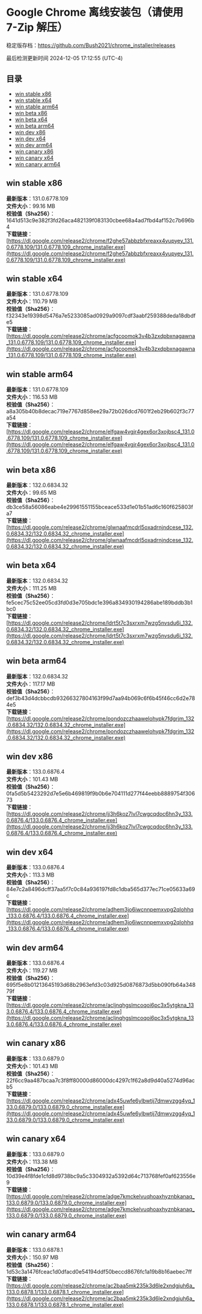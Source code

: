 # Google Chrome 离线安装包（请使用 7-Zip 解压）
稳定版存档：<https://github.com/Bush2021/chrome_installer/releases>

最后检测更新时间
2024-12-05 17:12:55 (UTC-4)

## 目录
* [win stable x86](https://github.com/Bush2021/chrome_installer?tab=readme-ov-file#win-stable-x86)
* [win stable x64](https://github.com/Bush2021/chrome_installer?tab=readme-ov-file#win-stable-x64)
* [win stable arm64](https://github.com/Bush2021/chrome_installer?tab=readme-ov-file#win-stable-arm64)
* [win beta x86](https://github.com/Bush2021/chrome_installer?tab=readme-ov-file#win-beta-x86)
* [win beta x64](https://github.com/Bush2021/chrome_installer?tab=readme-ov-file#win-beta-x64)
* [win beta arm64](https://github.com/Bush2021/chrome_installer?tab=readme-ov-file#win-beta-arm64)
* [win dev x86](https://github.com/Bush2021/chrome_installer?tab=readme-ov-file#win-dev-x86)
* [win dev x64](https://github.com/Bush2021/chrome_installer?tab=readme-ov-file#win-dev-x64)
* [win dev arm64](https://github.com/Bush2021/chrome_installer?tab=readme-ov-file#win-dev-arm64)
* [win canary x86](https://github.com/Bush2021/chrome_installer?tab=readme-ov-file#win-canary-x86)
* [win canary x64](https://github.com/Bush2021/chrome_installer?tab=readme-ov-file#win-canary-x64)
* [win canary arm64](https://github.com/Bush2021/chrome_installer?tab=readme-ov-file#win-canary-arm64)

## win stable x86
**最新版本**：131.0.6778.109  
**文件大小**：99.16 MB  
**校验值（Sha256）**：1641d513c9e382f3fd26aca482139f083130cbee68a4ad7fbd4af152c7b696b4  
**下载链接**：[https://dl.google.com/release2/chrome/f2ghe57abbzbfxreaxx4yupyey_131.0.6778.109/131.0.6778.109_chrome_installer.exe](https://dl.google.com/release2/chrome/f2ghe57abbzbfxreaxx4yupyey_131.0.6778.109/131.0.6778.109_chrome_installer.exe)  

## win stable x64
**最新版本**：131.0.6778.109  
**文件大小**：110.79 MB  
**校验值（Sha256）**：f32343e19398d5476a7e5233085ad0929a9097cdf3aabf259388deda18dbdfe5  
**下载链接**：[https://dl.google.com/release2/chrome/acfgcoomok3v4b3zxdpbxnagawna_131.0.6778.109/131.0.6778.109_chrome_installer.exe](https://dl.google.com/release2/chrome/acfgcoomok3v4b3zxdpbxnagawna_131.0.6778.109/131.0.6778.109_chrome_installer.exe)  

## win stable arm64
**最新版本**：131.0.6778.109  
**文件大小**：116.53 MB  
**校验值（Sha256）**：a8a305b40b8decac719e7767d858ee29a72b026dcd7601f2eb29b602f3c77a54  
**下载链接**：[https://dl.google.com/release2/chrome/elfgaw4vgjr4gex6or3xojbsc4_131.0.6778.109/131.0.6778.109_chrome_installer.exe](https://dl.google.com/release2/chrome/elfgaw4vgjr4gex6or3xojbsc4_131.0.6778.109/131.0.6778.109_chrome_installer.exe)  

## win beta x86
**最新版本**：132.0.6834.32  
**文件大小**：99.65 MB  
**校验值（Sha256）**：db3ce58a56086eabe4e29961551155bceace533d1e01b51ad6c160f625803fa7  
**下载链接**：[https://dl.google.com/release2/chrome/glwnaafmcdrl5oxadrnjndcese_132.0.6834.32/132.0.6834.32_chrome_installer.exe](https://dl.google.com/release2/chrome/glwnaafmcdrl5oxadrnjndcese_132.0.6834.32/132.0.6834.32_chrome_installer.exe)  

## win beta x64
**最新版本**：132.0.6834.32  
**文件大小**：111.25 MB  
**校验值（Sha256）**：fe5cec75c52ee05cd3fd0d3e705bdc1e396a834930194286abe189bddb3b1bc0  
**下载链接**：[https://dl.google.com/release2/chrome/ldrt5t7c3sxrxm7wzg5nvsdu6i_132.0.6834.32/132.0.6834.32_chrome_installer.exe](https://dl.google.com/release2/chrome/ldrt5t7c3sxrxm7wzg5nvsdu6i_132.0.6834.32/132.0.6834.32_chrome_installer.exe)  

## win beta arm64
**最新版本**：132.0.6834.32  
**文件大小**：117.17 MB  
**校验值（Sha256）**：def3b43d4dcbbcdb93266327804163f99d7aa94b069c6f6b45f46cc6d2e784e5  
**下载链接**：[https://dl.google.com/release2/chrome/pondozczhaawelohypk7fdgrjm_132.0.6834.32/132.0.6834.32_chrome_installer.exe](https://dl.google.com/release2/chrome/pondozczhaawelohypk7fdgrjm_132.0.6834.32/132.0.6834.32_chrome_installer.exe)  

## win dev x86
**最新版本**：133.0.6876.4  
**文件大小**：101.43 MB  
**校验值（Sha256）**：0fa5d5b5423292d7e5e6b469819f9b0b6e704111d277f44eebb8889754f30673  
**下载链接**：[https://dl.google.com/release2/chrome/jj3h6koz7lvl7cwgcqdoc6hn3y_133.0.6876.4/133.0.6876.4_chrome_installer.exe](https://dl.google.com/release2/chrome/jj3h6koz7lvl7cwgcqdoc6hn3y_133.0.6876.4/133.0.6876.4_chrome_installer.exe)  

## win dev x64
**最新版本**：133.0.6876.4  
**文件大小**：113.3 MB  
**校验值（Sha256）**：84e7c2a8496dcff37aa5f7c0c84a936197fd8c1dba565d377ec71ce05633a69c  
**下载链接**：[https://dl.google.com/release2/chrome/adhem3jo6iwcnnpemxvpg2qlohhq_133.0.6876.4/133.0.6876.4_chrome_installer.exe](https://dl.google.com/release2/chrome/adhem3jo6iwcnnpemxvpg2qlohhq_133.0.6876.4/133.0.6876.4_chrome_installer.exe)  

## win dev arm64
**最新版本**：133.0.6876.4  
**文件大小**：119.27 MB  
**校验值（Sha256）**：695f5e8b01213645193d68b2963efd3c03d925d0876873d5bb090fb64a34879f  
**下载链接**：[https://dl.google.com/release2/chrome/acljnqhgslmcoqoi6pc3x5ytgkna_133.0.6876.4/133.0.6876.4_chrome_installer.exe](https://dl.google.com/release2/chrome/acljnqhgslmcoqoi6pc3x5ytgkna_133.0.6876.4/133.0.6876.4_chrome_installer.exe)  

## win canary x86
**最新版本**：133.0.6879.0  
**文件大小**：101.43 MB  
**校验值（Sha256）**：22f6cc9aa487bcaa7c3f8ff80000d86000dc4297c1f62a8d9d40a5274d96acb5  
**下载链接**：[https://dl.google.com/release2/chrome/adx45uwfe6ylbwtij7dmwvzgg4yq_133.0.6879.0/133.0.6879.0_chrome_installer.exe](https://dl.google.com/release2/chrome/adx45uwfe6ylbwtij7dmwvzgg4yq_133.0.6879.0/133.0.6879.0_chrome_installer.exe)  

## win canary x64
**最新版本**：133.0.6879.0  
**文件大小**：113.38 MB  
**校验值（Sha256）**：10d39e4f8fde1cfd8d9738bc9a5c3304932a5392d64c713768fef0af623556e9  
**下载链接**：[https://dl.google.com/release2/chrome/adge7kmckelvuqhoaxhyznbkanaq_133.0.6879.0/133.0.6879.0_chrome_installer.exe](https://dl.google.com/release2/chrome/adge7kmckelvuqhoaxhyznbkanaq_133.0.6879.0/133.0.6879.0_chrome_installer.exe)  

## win canary arm64
**最新版本**：133.0.6878.1  
**文件大小**：150.97 MB  
**校验值（Sha256）**：1d53c3a1476fceac1d0dfacd0e54194ddf50beccd8676fc1a19b8b16aebec7ff  
**下载链接**：[https://dl.google.com/release2/chrome/ac2baa5mk235k3d6le2xndgjuh6a_133.0.6878.1/133.0.6878.1_chrome_installer.exe](https://dl.google.com/release2/chrome/ac2baa5mk235k3d6le2xndgjuh6a_133.0.6878.1/133.0.6878.1_chrome_installer.exe)  

